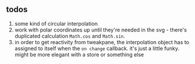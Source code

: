 ## todos

1. some kind of circular interpolation
2. work with polar coordinates up until they're needed in the svg - there's duplicated calculation `Math.cos` and `Math.sin`.
3. in order to get reactivity from tweakpane, the interpolation object has to assigned to itself when the `on change` callback. it's just a little funky. might be more elegant with a store or something else

